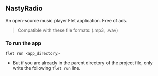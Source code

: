 
## NastyRadio
An open-source music player Flet application. Free of ads.
>Compatible with these file formats: (.mp3, .wav)

### To run the app
```flet run <app_directory>```
- But if you are already in the parent directory of the project file, only write the following ```flet run``` line.
